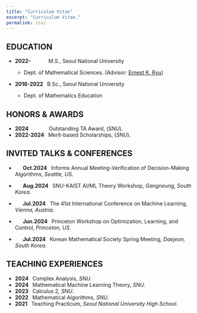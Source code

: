 ```yaml
---
title: "Curriculum Vitae"
excerpt: "Curriculum Vitae."
permalink: /cv/
---
```


EDUCATION
-----

- **2022-&ensp;&ensp;** &emsp;&nbsp;&nbsp;&nbsp; M.S., Seoul National University
  - Dept. of Mathematical Sciences. (Advisor: [Ernest K. Ryu](http://ernestryu.com))

- **2016-2022&ensp;** B.Sc., Seoul National University
  - Dept. of Mathematics Education


HONORS & AWARDS
-----

- **2024&ensp;&ensp;&ensp;** &emsp;&nbsp;&nbsp;&nbsp; Outstanding TA Award, (_SNU_).
- **2022-2024&ensp;**  Merit-based Scholarships, (_SNU_).

INVITED TALKS & CONFERENCES
-----
- **&emsp;&ensp;Oct.2024&ensp;** Informs Annual Meeting-Verification of Decision-Making Algorithms, _Seattle, US_.

- **&emsp;&ensp;Aug.2024&ensp;** SNU-KAIST AI/ML Theory Workshop, _Gangneung, South Korea_.

- **&emsp;&ensp;Jul.2024&ensp;** The 41st International Conference on Machine Learning,  _Vienna, Austria_.

- **&emsp;&ensp;Jun.2024&ensp;** Princeton Workshop on Optimization, Learning, and Control, _Princeton, US_.

- **&emsp;&ensp;Jul.2024&ensp;** Korean Mathematical Society Spring Meeting,  _Daejeon, South Korea_. 

TEACHING EXPERIENCES
-----
- **2024&ensp;** Complex Analysis, _SNU_.
- **2024&ensp;** Mathematical Machine Learning Theory, _SNU_.
- **2023&ensp;** Calculus 2, _SNU_.
- **2022&ensp;** Mathematical Algorithms, _SNU_.
- **2021&ensp;** Teaching Practicum, _Seoul National University High School_.



